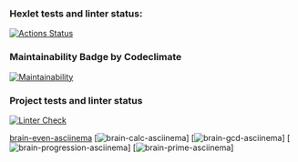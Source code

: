 ### Hexlet tests and linter status:
[![Actions Status](https://github.com/Sokolero/frontend-project-lvl1/workflows/hexlet-check/badge.svg)](https://github.com/Sokolero/frontend-project-lvl1/actions)

### Maintainability Badge by Codeclimate
[![Maintainability](https://api.codeclimate.com/v1/badges/a99a88d28ad37a79dbf6/maintainability)](https://codeclimate.com/github/codeclimate/codeclimate/maintainability)

### Project tests and linter status
[![Linter Check](https://github.com/Sokolero/frontend-project-lvl1/actions/workflows/build-check.yml/badge.svg?branch=master)](https://github.com/Sokolero/frontend-project-lvl1/actions/workflows/build-check.yml)

[brain-even-asciinema](https://asciinema.org/a/FonVi2BOudSajMofDnQ1MAOvz)
[![brain-calc-asciinema](https://asciinema.org/a/AuwifXZ3jU8CGpBUHvVSxqg9A)]
[![brain-gcd-asciinema](https://asciinema.org/a/bei0Pk3ONtcRoU1qvyTmXHsIi)]
[![brain-progression-asciinema](https://asciinema.org/a/EMQhweVgnraWf6z5g4fNvJBy0)]
[![brain-prime-asciinema](https://asciinema.org/a/rG4lgmmq1BIgDTyFcHDZvaunV)]
